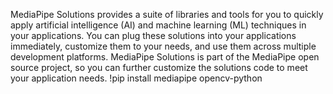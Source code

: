 MediaPipe Solutions provides a suite of libraries and tools for you to quickly apply artificial intelligence (AI) and machine learning (ML) techniques in your applications. You can plug these solutions into your applications immediately, customize them to your needs, and use them across multiple development platforms. MediaPipe Solutions is part of the MediaPipe open source project, so you can further customize the solutions code to meet your application needs.
!pip install mediapipe opencv-python
